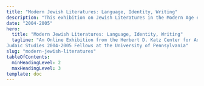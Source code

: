 ```yaml
---
title: "Modern Jewish Literatures: Language, Identity, Writing"
description: "This exhibition on Jewish Literatures in the Modern Age explores how literature became a site of intense struggle around Jewishness and modernity."
date: "2004-2005"
hero:
  title: "Modern Jewish Literatures: Language, Identity, Writing"
  tagline: "An Online Exhibition from the Herbert D. Katz Center for Advanced
Judaic Studies 2004-2005 Fellows at the University of Pennsylvania"
slug: "modern-jewish-literatures"
tableOfContents:
  minHeadingLevel: 2
  maxHeadingLevel: 3
template: doc
---
```


 